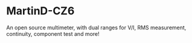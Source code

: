 # MartinD-CZ6
An open source multimeter, with dual ranges for V/I, RMS measurement, continuity, component test and more!

